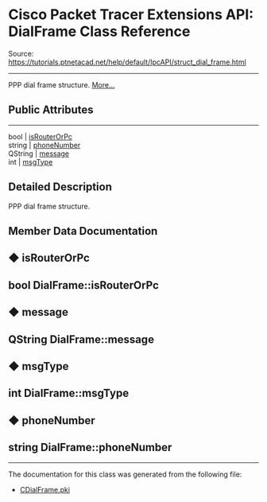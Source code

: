 # Cisco Packet Tracer Extensions API: DialFrame Class Reference

Source: https://tutorials.ptnetacad.net/help/default/IpcAPI/struct_dial_frame.html

---

PPP dial frame structure. [More...](struct_dial_frame.html#details)

##  Public Attributes  
  
---  
bool | [isRouterOrPc](struct_dial_frame.html#adb7a4f5020d53a5c7ba5a2b6ffe2ba42)  
string | [phoneNumber](struct_dial_frame.html#af830dadf83fa2d13b393e591ee9c3938)  
QString | [message](struct_dial_frame.html#a6d9ac5b943221241d75bc0643a3b0f56)  
int | [msgType](struct_dial_frame.html#a14b25c14eb9f658986e1966515530ed3)  
  
## Detailed Description

PPP dial frame structure. 

## Member Data Documentation

## ◆ isRouterOrPc

bool DialFrame::isRouterOrPc  
---  
  
## ◆ message

QString DialFrame::message  
---  
  
## ◆ msgType

int DialFrame::msgType  
---  
  
## ◆ phoneNumber

string DialFrame::phoneNumber  
---  
  
* * *

The documentation for this class was generated from the following file:

  * [CDialFrame.pki](_c_dial_frame_8pki.html)


